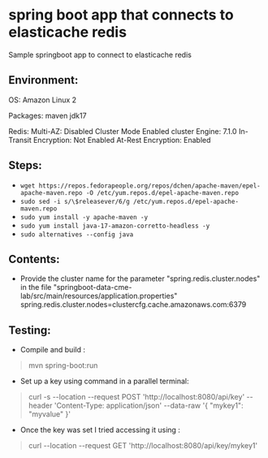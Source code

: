 # spring boot app that connects to elasticache redis
Sample springboot app to connect to elasticache redis

Environment:
------------
OS: Amazon Linux 2

Packages:
maven
jdk17

Redis:
Multi-AZ: Disabled
Cluster Mode Enabled cluster 
Engine: 7.1.0
In-Transit Encryption:	Not Enabled
At-Rest Encryption:	Enabled

Steps:
-----
- `wget https://repos.fedorapeople.org/repos/dchen/apache-maven/epel-apache-maven.repo -O /etc/yum.repos.d/epel-apache-maven.repo`
- `sudo sed -i s/\$releasever/6/g /etc/yum.repos.d/epel-apache-maven.repo`
- `sudo yum install -y apache-maven -y`
- `sudo yum install java-17-amazon-corretto-headless -y` 
- `sudo alternatives --config java`


Contents:
--------
- Provide the cluster name for the parameter "spring.redis.cluster.nodes" in the file "springboot-data-cme-lab/src/main/resources/application.properties"
spring.redis.cluster.nodes=clustercfg.cache.amazonaws.com:6379

Testing:
--------
- Compile and build : 
> mvn spring-boot:run

- Set up a key using command in a parallel terminal: 
> curl -s --location --request POST 'http://localhost:8080/api/key' --header 'Content-Type: application/json' --data-raw '{ "mykey1": "myvalue" }'

- Once the key was set I tried accessing it using : 
> curl --location --request GET 'http://localhost:8080/api/key/mykey1'
